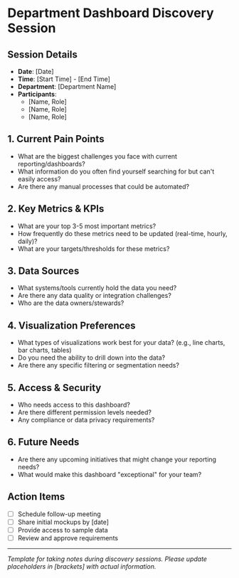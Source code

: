 # Department Dashboard Discovery Session

## Session Details
- **Date**: [Date]
- **Time**: [Start Time] - [End Time]
- **Department**: [Department Name]
- **Participants**: 
  - [Name, Role]
  - [Name, Role]
  - [Name, Role]

## 1. Current Pain Points
- What are the biggest challenges you face with current reporting/dashboards?
- What information do you often find yourself searching for but can't easily access?
- Are there any manual processes that could be automated?

## 2. Key Metrics & KPIs
- What are your top 3-5 most important metrics?
- How frequently do these metrics need to be updated (real-time, hourly, daily)?
- What are your targets/thresholds for these metrics?

## 3. Data Sources
- What systems/tools currently hold the data you need?
- Are there any data quality or integration challenges?
- Who are the data owners/stewards?

## 4. Visualization Preferences
- What types of visualizations work best for your data? (e.g., line charts, bar charts, tables)
- Do you need the ability to drill down into the data?
- Are there any specific filtering or segmentation needs?

## 5. Access & Security
- Who needs access to this dashboard?
- Are there different permission levels needed?
- Any compliance or data privacy requirements?

## 6. Future Needs
- Are there any upcoming initiatives that might change your reporting needs?
- What would make this dashboard "exceptional" for your team?

## Action Items
- [ ] Schedule follow-up meeting
- [ ] Share initial mockups by [date]
- [ ] Provide access to sample data
- [ ] Review and approve requirements

---
*Template for taking notes during discovery sessions. Please update placeholders in [brackets] with actual information.*
